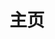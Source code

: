 ---
layout: home
title: 主页
hero:
  name: "restTrans"
  text: "记录那些逝去的跨性别者"
  image:
    src: /icon.png
  actions:
    - theme: brand
      text: 查看文档
      link: /menu.md
---